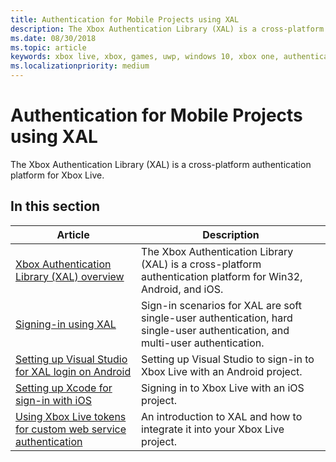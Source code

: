 ```yaml
---
title: Authentication for Mobile Projects using XAL
description: The Xbox Authentication Library (XAL) is a cross-platform authentication platform for Android, and iOS.
ms.date: 08/30/2018
ms.topic: article
keywords: xbox live, xbox, games, uwp, windows 10, xbox one, authentication, sign-in
ms.localizationpriority: medium
---
```


# Authentication for Mobile Projects using XAL

The Xbox Authentication Library (XAL) is a cross-platform authentication platform for Xbox Live.


## In this section

| Article | Description |
|---------|-------------|
| [Xbox Authentication Library (XAL) overview](xal-overview.md) | The Xbox Authentication Library (XAL) is a cross-platform authentication platform for Win32, Android, and iOS. |
| [Signing-in using XAL](xal-sign-in.md) | Sign-in scenarios for XAL are soft single-user authentication, hard single-user authentication, and multi-user authentication. |
| [Setting up Visual Studio for XAL login on Android](android-xal.md) | Setting up Visual Studio to sign-in to Xbox Live with an Android project. |
| [Setting up Xcode for sign-in with iOS](iOS-xal.md) | Signing in to Xbox Live with an iOS project. |
| [Using Xbox Live tokens for custom web service authentication](xal-partner-token.md) | An introduction to XAL and how to integrate it into your Xbox Live project. |
